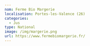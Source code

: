 ```yaml
---
nom: Ferme Bio Margerie
localisation: Portes-les-Valence (26)
categories:
  - Jus
type: National
image: /img/margerie.png
url: https://www.fermebiomargerie.fr/
---
```

